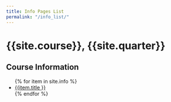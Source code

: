 ```yaml
---
title: Info Pages List
permalink: "/info_list/"
---
```


# {{site.course}}, {{site.quarter}}

## Course Information

<ul>
{% for item in site.info %}
<li><a href="{{item.url | relative_url }}"  data-ajax="false">{{item.title }}</a></li>
{% endfor %}
</ul>


